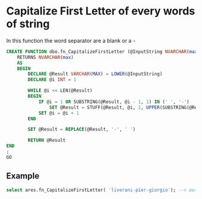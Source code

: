 # Capitalize First Letter of every words of string

In this function the word separator are a blank or a -

```SQL
CREATE FUNCTION dbo.fn_CapitalizeFirstLetter (@InputString NVARCHAR(max))
    RETURNS NVARCHAR(max)
    AS
    BEGIN
        DECLARE @Result VARCHAR(MAX) = LOWER(@InputString)
        DECLARE @i INT = 1

        WHILE @i <= LEN(@Result)
        BEGIN
            IF @i = 1 OR SUBSTRING(@Result, @i - 1, 1) IN (' ', '-')
                SET @Result = STUFF(@Result, @i, 1, UPPER(SUBSTRING(@Result, @i, 1)))
            SET @i = @i + 1
        END

        SET @Result = REPLACE(@Result, '-', ' ')

        RETURN @Result
END
;
GO
```

## Example

```sql
select ares.fn_CapitalizeFirstLetter( 'liverani-pier-giorgio'); --> output 'Liverani Pier Giorgio'
```
